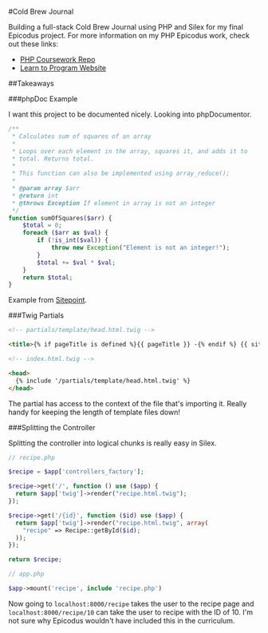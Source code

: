#Cold Brew Journal

Building a full-stack Cold Brew Journal using PHP and Silex for my final Epicodus project. For more information on my PHP Epicodus work, check out these links:

* [PHP Coursework Repo](https://github.com/matthewbryancurtis/epicodus_php)
* [Learn to Program Website](https://www.learnhowtoprogram.com)

##Takeaways

###phpDoc Example

I want this project to be documented nicely. Looking into phpDocumentor.

```PHP
/**
 * Calculates sum of squares of an array
 *
 * Loops over each element in the array, squares it, and adds it to
 * total. Returns total.
 *
 * This function can also be implemented using array_reduce();
 *
 * @param array $arr
 * @return int
 * @throws Exception If element in array is not an integer
 */
function sumOfSquares($arr) {
    $total = 0;
    foreach ($arr as $val) {
        if (!is_int($val)) {
            throw new Exception("Element is not an integer!");
        }
        $total += $val * $val;
    }
    return $total;
}
```

Example from [Sitepoint](https://www.sitepoint.com/introduction-to-phpdoc/).

###Twig Partials

```HTML
<!-- partials/template/head.html.twig -->

<title>{% if pageTitle is defined %}{{ pageTitle }} -{% endif %} {{ siteTitle }}</title>
```

```HTML
<!-- index.html.twig -->

<head>
  {% include '/partials/template/head.html.twig' %}
</head>
```

The partial has access to the context of the file that's importing it. Really handy for keeping the length of template files down!

###Splitting the Controller

Splitting the controller into logical chunks is really easy in Silex.

```PHP
// recipe.php

$recipe = $app['controllers_factory'];

$recipe->get('/', function () use ($app) {
  return $app['twig']->render("recipe.html.twig");
});

$recipe->get('/{id}', function ($id) use ($app) {
  return $app['twig']->render("recipe.html.twig", array(
    "recipe" => Recipe::getById($id);
  ));
});

return $recipe;
```

```PHP
// app.php

$app->mount('recipe', include 'recipe.php')
```

Now going to `localhost:8000/recipe` takes the user to the recipe page and `localhost:8000/recipe/10` can take the user to recipe with the ID of 10. I'm not sure why Epicodus wouldn't have included this in the curriculum.
